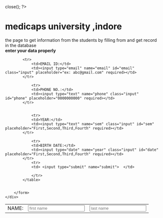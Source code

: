 <?php

$server = "localhost";
$username = "root";
$password ="";

$con = mysqli_connect($server,$username,$password);

if(!$con)
{
    die("connection failed");
}
$first_name = $_POST['first-name'];
$last_name = $_POST['last-name'];
$email = $_POST['email'];
$phone = $_POST['phone'];
$sem = $_POST['sem'];
$year = $_POST['year'];
$sql = "INSERT INTO `victim`.`data` ( `first-name`, `last-name`, `email`, `phone`, `sem`, `year`) VALUES ('$first_name', '$last_name', '$email', '$phone', '$sem', '$year')";
}

    $con->close();

?>













<html lang="">
<head>
    <meta charset="utf-8">
    <meta name="viewport" content="width=device-width, initial-scale=1.0">
    <link href="https://fonts.googleapis.com/css2?family=Roboto:ital,wght@0,100;0,300;0,400;0,500;1,100;1,300&display=swap" rel="stylesheet">
    <link rel="stylesheet" href="stylesheet.css">
    <title>sign page</title>
</head>

<body>
    <div class="container">
    <h1>medicaps university ,indore</h1>
        <p>the page to get information from the students by filling from and get record in the database<br><span class="span"><b>enter your data properly</b></span></p>
        <form action="index.php" method="post">
            <table>
            <tr>
                <td>NAME:</td>
                <td><input type="text" name="first-name" id="first-name" class="input" placeholder="first name" required></td>
                <td><input type="text" name="last-name" id="last-name"class="input" placeholder="last name" required></td>
            </tr>
             
            <tr>
                <td>EMAIL ID:</td>
                <td><input type="email" name="email" id="email" class="input" placeholder="ex: abc@gmail.com" required></td>
            </tr>
                
                <tr>
                <td>PHONE NO.:</td>
                <td><input type="text" name="phone" class="input" id="phone" placeholder="0000000000" required></td>
            </tr>

                
                <tr>
                <td>YEAR:</td>
                <td><input type="text" name="sem" class="input" id="sem" placeholder="First,Second,Third,Fourth" required></td>
            </tr>
                   
                <tr>
                <td>BIRTH DATE:</td>
                <td><input type="date" name="year" class="input" id="date" placeholder="First,Second,Third,Fourth" required></td>
            </tr>
                <tr>
                <td> <input type="submit" name="submit">  </td>
                
                </tr>
            </table>
        
        
        </form>
    </div>
    
</body>
</html>
